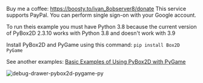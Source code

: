 Buy me a coffee: https://boosty.to/ivan_8observer8/donate This service supports PayPal. You can perform single sign-on with your Google account.

To run theis example you must have Python 3.8 because the current version of PyBox2D 2.3.10 works with Python 3.8 and doesn't work with 3.9

Install PyBox2D and PyGame using this command: `pip install Box2D PyGame`

See another examples: [Basic Examples of Using PyBox2D with PyGame](https://github.com/pybox2d/pybox2d/discussions/136)

![debug-drawer-pybox2d-pygame-py](https://github.com/8Observer8/debug-drawer-pybox2d-pygame-py/assets/3908473/6ef21819-4a37-4b48-895c-763f2ace4ccc)
